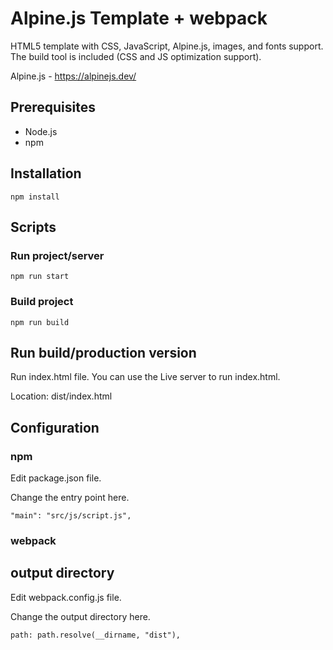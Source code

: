# Alpine.js Template + webpack

HTML5 template with CSS, JavaScript, Alpine.js, images, and fonts support. The build tool is included (CSS and JS optimization support).

Alpine.js - https://alpinejs.dev/

## Prerequisites
- Node.js
- npm

## Installation
```npm install```

## Scripts

### Run project/server
```npm run start```

### Build project
```npm run build```

## Run build/production version
Run index.html file. You can use the Live server to run index.html.

Location: dist/index.html

## Configuration

### npm

Edit package.json file.

Change the entry point here.

```"main": "src/js/script.js",```

### webpack

## output directory

Edit webpack.config.js file.

Change the output directory here.

```path: path.resolve(__dirname, "dist"),```

